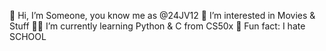 👋 Hi, I’m Someone, you know me as @24JV12
🎥 I’m interested in Movies & Stuff
👨‍💻 I’m currently learning Python & C from CS50x
🏫 Fun fact: I hate SCHOOL
